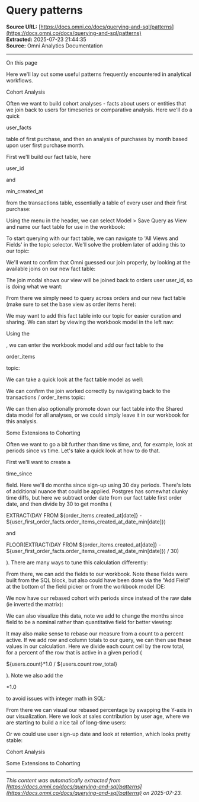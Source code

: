# Query patterns

**Source URL:** [https://docs.omni.co/docs/querying-and-sql/patterns](https://docs.omni.co/docs/querying-and-sql/patterns)  
**Extracted:** 2025-07-23 21:44:35  
**Source:** Omni Analytics Documentation

---

On this page

Here we'll lay out some useful patterns frequently encountered in analytical workflows.

Cohort Analysis

Often we want to build cohort analyses - facts about users or entities that we join back to users for timeseries or comparative analysis.  Here we'll do a quick

user_facts

table of first purchase, and then an analysis of purchases by month based upon user first purchase month.

First we'll build our fact table, here

user_id

and

min_created_at

from the transactions table, essentially a table of every user and their first purchase:

Using the menu in the header, we can select Model > Save Query as View and name our fact table for use in the workbook:

To start querying with our fact table, we can navigate to 'All Views and Fields' in the topic selector.  We'll solve the problem later of adding this to our topic:

We'll want to confirm that Omni guessed our join properly, by looking at the available joins on our new fact table:

The join modal shows our view will be joined back to orders user user_id, so is doing what we want:

From there we simply need to query across orders and our new fact table (make sure to set the base view as order items here):

We may want to add this fact table into our topic for easier curation and sharing.  We can start by viewing the workbook model in the left nav:

Using the

, we can enter the workbook model and add our fact table to the

order_items

topic:

We can take a quick look at the fact table model as well:

We can confirm the join worked correctly by navigating back to the transactions / order_items topic:

We can then also optionally promote down our fact table into the Shared data model for all analyses, or we could simply leave it in our workbook for this analysis.

Some Extensions to Cohorting

Often we want to go a bit further than time vs time, and, for example, look at periods since vs time.  Let's take a quick look at how to do that.

First we'll want to create a

time_since

field.  Here we'll do months since sign-up using 30 day periods.  There's lots of additional nuance that could be applied.  Postgres has somewhat clunky time diffs, but here we subtract order date from our fact table first order date, and then divide by 30 to get months (

EXTRACT(DAY FROM ${order_items.created_at[date]} - ${user_first_order_facts.order_items_created_at_date_min[date]})

and

FLOOR(EXTRACT(DAY FROM ${order_items.created_at[date]} - ${user_first_order_facts.order_items_created_at_date_min[date]}) / 30)

).  There are many ways to tune this calculation differently:

From there, we can add the fields to our workbook.  Note these fields were built from the SQL block, but also could have been done via the "Add Field" at the bottom of the field picker or from the workbook model IDE:

We now have our rebased cohort with periods since instead of the raw date (ie inverted the matrix):

We can also visualize this data, note we add to change the months since field to be a nominal rather than quantitative field for better viewing:

It may also make sense to rebase our measure from a count to a percent active.  If we add row and column totals to our query, we can then use these values in our calculation.  Here we divide each count cell by the row total, for a percent of the row that is active in a given period (

${users.count}*1.0 / ${users.count:row_total}

).  Note we also add the

*1.0

to avoid issues with integer math in SQL:

From there we can visual our rebased percentage by swapping the Y-axis in our visualization.  Here we look at sales contribution by user age, where we are starting to build a nice tail of long-time users:

Or we could use user sign-up date and look at retention, which looks pretty stable:

Cohort Analysis

Some Extensions to Cohorting

---

*This content was automatically extracted from [https://docs.omni.co/docs/querying-and-sql/patterns](https://docs.omni.co/docs/querying-and-sql/patterns) on 2025-07-23.*
